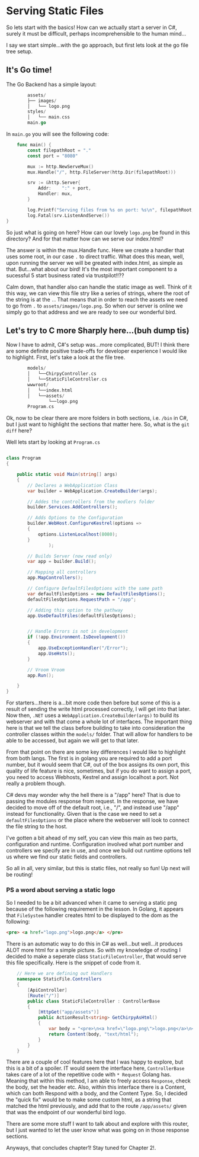 # Serving Static Files

So lets start with the basics! How can we actually start a server in C#, surely it must be difficult, perhaps incomprehensible to the human mind...

I say we start simple...with the go approach, but first lets look at the go file tree setup.


## It's Go time!

The Go Backend has a simple layout:
```Go
        assets/
        ├── images/
        │   └── logo.png
        styles/
        │   └── main.css
        main.go
```

In `main.go` you will see the following code:
```Go
    func main() {
        const filepathRoot = "."
        const port = "8080"

        mux := http.NewServeMux()
        mux.Handle("/", http.FileServer(http.Dir(filepathRoot)))

        srv := &http.Server{
            Addr:    ":" + port,
            Handler: mux,
        }

        log.Printf("Serving files from %s on port: %s\n", filepathRoot, port)
        log.Fatal(srv.ListenAndServe())
}
```

So just what is going on here? How can our lovely `logo.png` be found in this directory? And for that matter how can we serve our index.html?

The answer is within the mux.Handle func. Here we create a handler that uses some root, in our case `.` to direct traffic. What does this mean, well, upon running the server we will be greated with index.html, as simple as that. But...what about our bird! It's the most important component to a sucessful 5 start business rated via trustpilot!!??

Calm down, that handler also can handle the static image as well. Think of it this way, we can view this file stry like a series of strings, where the root of the string is at the `.`. That means that in order to reach the assets we need to go from `.` to `assets/images/logo.png`. So when our server is online we simply go to that address and we are ready to see our wonderful bird. 

## Let's try to C more Sharply here...(buh dump tis)
Now I have to admit, C#'s setup was...more complicated, BUT! I think there are some definite positive trade-offs for developer experience I would like to highlight. First, let's take a look at the file tree.


```go
        models/
        │   └──ChirpyController.cs
        │   └──StaticFileController.cs
        wwwroot/
        │   └──index.html
        │   └──assets/
                └──logo.png
        Program.cs 
```

Ok, now to be clear there are more folders in both sections, i.e. `/bin` in C\#, but I just want to highlight the sections that matter here. So, what is the `git diff` here?

Well lets start by looking at `Program.cs`

```cs

class Program
{

    public static void Main(string[] args)
    {
        // Declares a WebApplication Class
        var builder = WebApplication.CreateBuilder(args);

        // Addes the controllers from the modlers folder
        builder.Services.AddControllers();

        // Adds Options to the Configuration
        builder.WebHost.ConfigureKestrel(options =>
        {
            options.ListenLocalhost(8080);
        }
                );

        // Builds Server (now read only)
        var app = builder.Build();

        // Mapping all controllers
        app.MapControllers();

        // Configure DefaultFilesOptions with the same path
        var defaultFilesOptions = new DefaultFilesOptions();
        defaultFilesOptions.RequestPath = "/app";

        // Adding this option to the pathway
        app.UseDefaultFiles(defaultFilesOptions);


        // Handle Errors is not in development
        if (!app.Environment.IsDevelopment())
        {
            app.UseExceptionHandler("/Error");
            app.UseHsts();
        }

        // Vroom Vroom
        app.Run();

    }
}
```

For starters...there is a...bit more code then before but some of this is a result of sending the write html processed correctly, I will get into that later. Now then, `.NET` uses a `WebApplication.CreateBuilder(args)` to build its webserver and with that come a whole lot of interfaces. The important thing here is that we tell the class before building to take into consideration the controller classes within the `models/` folder. That will allow for handlers to be able to be accessed, but again we will get to that later. 

From that point on there are some key differences I would like to highlight from both langs. The first is in golang you are required to add a port number, but it would seem that C\#, out of the box assigns its own port, this quality of life feature is nice, sometimes, but if you do want to assign a port, you need to access Webhosts, Kestrel and assign localhost a port. Not really a problem though.

C\# devs may wonder why the hell there is a "/app" here? That is due to passing the modules response from request. In the response, we have decided to move off of the default root, i.e., "/", and instead use "/app" instead for functionality. Given that is the case we need to set a `defaultFilesOptions` or the place where the webserver will look to connect the file string to the host.

I've gotten a bit ahead of my self, you can view this main as two parts, configuration and runtime. Configuration involved what port number and controllers we specify are in use, and once we build out runtime options tell us where we find our static fields and controllers. 

So all in all, very similar, but this is static files, not really so fun! Up next will be routing!


### PS a word about serving a static logo
So I needed to be a bit advanced when it came to serving a static png because of the following requirement in the lesson. In Golang, it appears that `FileSystem` handler creates html to be displayed to the dom as the following:

```html
<pre> <a href="logo.png">logo.png</a> </pre>
```

There is an automatic way to do this in C\# as well...but well...it produces ALOT more html for a simple picture. So with my knowledge of routing I decided to make a seperate class `StaticFileController`, that would serve this file specifically. Here is the snippet of code from it.

```cs
    // Here we are defining out Handlers
    namespace StaticFile.Controllers
    {
        [ApiController]
        [Route("/")]
        public class StaticFileController : ControllerBase
        {
            [HttpGet("app/assets")]
            public ActionResult<string> GetChirpyAsHtml()
            {
                var body = "<pre>\n<a href=\"logo.png\">logo.png</a>\n</pre>";
                return Content(body, "text/html");
            }
        }
    }
```

There are a couple of cool features here that I was happy to explore, but this is a bit of a spoiler. IT would seem the interface here, `ControllerBase` takes care of a lot of the repetitive code with `* Request` Golang has. Meaning that within this method, I am able to freely access `Response`, check the body, set the header etc. Also, within this interface there is a Content, which can both Respond with a body, and the Content Type. So, I decided the "quick fix" would be to make some custom html, as a string that matched the html previously, and add that to the route `/app/assets/` given that was the endpoint of our wonderful bird logo.

There are some more stuff I want to talk about and explore with this router, but I just wanted to let the user know what was going on in those response sections. 

Anyways, that concludes chapter1! Stay tuned for Chapter 2!.
